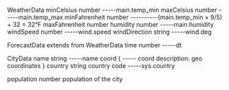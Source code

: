 WeatherData
  minCelsius number -----main.temp_min
  maxCelsius number -----main.temp_max
  minFahrenheit number ----------(main.temp_min × 9/5) + 32 = 32°F
  maxFahrenheit number
  humidity number -----main.humidity
  windSpeed number -----wind.speed
  windDirection string -----wind.deg

ForecastData
extends from WeatherData
  time number -----dt

CityData
  name string -----name
  coord { ----- coord
    description:
    geo coordinates
  }
  country string
  country code -----sys.country

  population number
  population of the city
